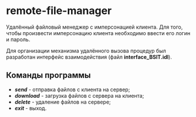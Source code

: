 # remote-file-manager
 Удалённый файловый менеджер с имперсонацией клиента. Для того, чтобы произвести имперсонацию клиента необходимо ввести его логин и пароль.
 
 Для организации механизма удалённого вызова процедур был разработан интерфейс взаимодействия (файл **interface_BSIT.idl**).

## Команды программы
- ***send*** - отправка файлов с клиента на сервер;
- ***download*** - загрузка файлов с сервера на клиента;
- ***delete*** - удаление файлов на сервере;
- ***exit*** - выход.
